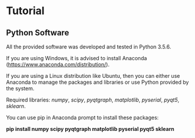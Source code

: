 # Tutorial

## Python Software

All the provided software was developed and tested in Python 3.5.6.

If you are using Windows, it is advised to install Anaconda (https://www.anaconda.com/distribution/).

If you are using a Linux distribution like Ubuntu, then you can either use Anaconda to manage the
packages and libraries or use Python provided by the system.

Required libraries: _numpy_, _scipy_, _pyqtgraph_, _matplotlib_, _pyserial_, _pyqt5_, _sklearn_.

You can use pip in Anaconda prompt to install these packages:

**pip install numpy scipy pyqtgraph matplotlib pyserial pyqt5 sklearn**
